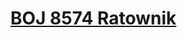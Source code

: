 # [BOJ 8574 Ratownik](https://www.acmicpc.net/problem/8574)
<!--tags: geom, math, pythagoras thm-->
